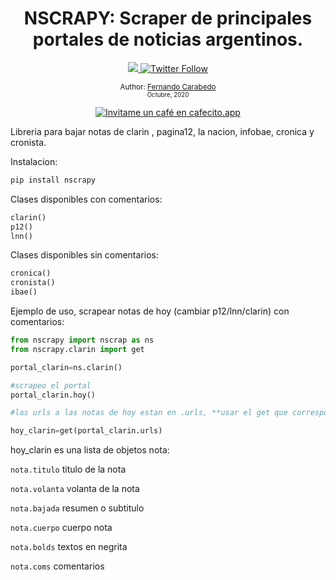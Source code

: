 <div align="center">
  <h1> NSCRAPY: Scraper de principales portales de noticias argentinos.</h1>
  <a class="header-badge" target="_blank" href="https://www.linkedin.com/in/carabedo/">
  <img src="https://img.shields.io/badge/style--5eba00.svg?label=LinkedIn&logo=linkedin&style=social">
  </a>
  <a class="header-badge" target="_blank" href="https://twitter.com/muydipalma">
  <img alt="Twitter Follow" src="https://img.shields.io/twitter/follow/muydipalma?style=social">
  </a>

<sub>Author:
<a href="https://www.linkedin.com/in/carabedo/" target="_blank">Fernando Carabedo</a><br>
<small> Octubre, 2020</small>
</sub>



</div>
</div>

<div>
<p align="center">
<a href='https://cafecito.app/carabedo' rel='noopener' target='_blank'><img srcset='https://cdn.cafecito.app/imgs/buttons/button_2.png 1x, https://cdn.cafecito.app/imgs/buttons/button_2_2x.png 2x, https://cdn.cafecito.app/imgs/buttons/button_2_3.75x.png 3.75x' src='https://cdn.cafecito.app/imgs/buttons/button_2.png' alt='Invitame un café en cafecito.app' /></a>
</p>
</div>

Libreria para bajar notas de clarin , pagina12, la nacion, infobae, cronica y cronista.

Instalacion:

```python
pip install nscrapy
``` 


Clases disponibles con comentarios:

```python
clarin()
p12()
lnn()
``` 

Clases disponibles sin comentarios:

```python
cronica()
cronista()
ibae()
``` 

Ejemplo de uso, scrapear notas de hoy (cambiar  p12/lnn/clarin) con comentarios:

```python
from nscrapy import nscrap as ns
from nscrapy.clarin import get

portal_clarin=ns.clarin()

#scrapeo el portal
portal_clarin.hoy()

#las urls a las notas de hoy estan en .urls, **usar el get que corresponda!** del submodulo p12/lnn/clarin

hoy_clarin=get(portal_clarin.urls)

```
hoy_clarin es una lista de objetos nota:

`nota.titulo`  titulo de la nota

`nota.volanta`  volanta de la nota

`nota.bajada`  resumen o subtitulo

`nota.cuerpo`  cuerpo nota

`nota.bolds`  textos en negrita

`nota.coms`  comentarios




